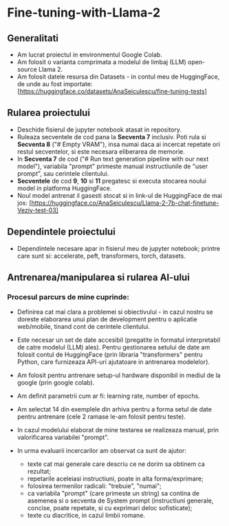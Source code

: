 # Fine-tuning-with-Llama-2

## Generalitati

-   Am lucrat proiectul in environmentul Google Colab.
-   Am folosit o varianta comprimata a modelul de limbaj (LLM) open-source Llama 2.
-   Am folosit datele resursa din Datasets - in contul meu de HuggingFace, de unde au fost importate:
    [https://huggingface.co/datasets/AnaSeiculescu/fine-tuning-tests]

## Rularea proiectului

-   Deschide fisierul de jupyter notebook atasat in repository.
-   Ruleaza secventele de cod pana la **Secventa 7** inclusiv. Poti rula si **Secventa 8** ("# Empty VRAM"), insa numai daca ai incercat repetate ori restul secventelor, si este necesara eliberarea de memorie.
-   In **Secventa 7** de cod ("# Run text generation pipeline with our next model"), variabila "prompt" primeste manual instructiunile de "user prompt", sau cerintele clientului.
-   **Secventele** de cod **9**, **10** si **11** pregatesc si executa stocarea noului model in platforma HuggingFace.
-   Noul model antrenat il gasesti stocat si in link-ul de HuggingFace de mai jos:
    [https://huggingface.co/AnaSeiculescu/Llama-2-7b-chat-finetune-Veziv-test-03]

## Dependintele proiectului

-   Dependintele necesare apar in fisierul meu de jupyter notebook; printre care sunt si: accelerate, peft, transformers, torch, datasets.

## Antrenarea/manipularea si rularea AI-ului

### Procesul parcurs de mine cuprinde:

-   Definirea cat mai clara a problemei si obiectivului - in cazul nostru se doreste elaborarea unui plan de development pentru o aplicatie web/mobile, tinand cont de cerintele clientului.

-   Este necesar un set de date accesibil (pregatite in formatul interpretabil de catre modelul (LLM) ales). Pentru gestionarea setului de date am folosit contul de HuggingFace (prin libraria "transformers" pentru Python, care furnizeaza API-uri ajutatoare in antrenarea modelelor).

-   Am folosit pentru antrenare setup-ul hardware disponibil in mediul de la google (prin google colab).

-   Am definit parametrii cum ar fi: learning rate, number of epochs.

-   Am selectat 14 din exemplele din arhiva pentru a forma setul de date pentru antrenare (cele 2 ramase le-am folosit pentru teste).

-   In cazul modelului elaborat de mine testarea se realizeaza manual, prin valorificarea variabilei "prompt".

-   In urma evaluarii incercarilor am observat ca sunt de ajutor:
    -   texte cat mai generale care descriu ce ne dorim sa obtinem ca rezultat;
    -   repetarile aceleiasi instructiuni, poate in alta forma/exprimare;
    -   folosirea termenilor radicali: "trebuie", "numai";
    -   ca variabila "prompt" (care primeste un string) sa contina de asemenea si o secventa de System prompt (instructiuni generale, concise, poate repetate, si cu exprimari deloc sofisticate);
    -   texte cu diacritice, in cazul limbii romane.
